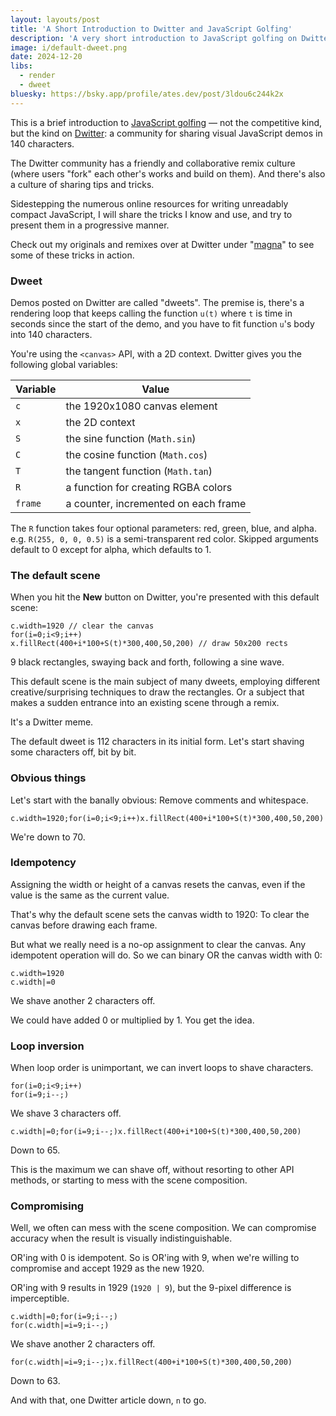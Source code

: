 ```yaml
---
layout: layouts/post
title: 'A Short Introduction to Dwitter and JavaScript Golfing'
description: 'A very short introduction to JavaScript golfing on Dwitter, with a focus on the "default dweet".'
image: i/default-dweet.png
date: 2024-12-20
libs:
  - render
  - dweet
bluesky: https://bsky.app/profile/ates.dev/post/3ldou6c244k2x
---
```


This is a brief introduction to [JavaScript golfing][1] &mdash; not the competitive
kind, but the kind on [Dwitter][2]: a community for sharing visual JavaScript
demos in 140 characters.

The Dwitter community has a friendly and collaborative remix culture (where
users "fork" each other's works and build on them). And there's also a culture
of sharing tips and tricks.

Sidestepping the numerous online resources for writing unreadably compact
JavaScript, I will share the tricks I know and use, and try to present them in
a progressive manner.

<p class="meta">Check out my originals and remixes
over at Dwitter under "<a href="https://www.dwitter.net/u/magna/top">magna</a>" to see some of these tricks in action.</p>

[1]: https://en.wikipedia.org/wiki/Code_golf
[2]: https://www.dwitter.net/

### Dweet

Demos posted on Dwitter are called "dweets". The premise is, there's a rendering
loop that keeps calling the function `u(t)` where `t` is time in seconds since
the start of the demo, and you have to fit function `u`'s body into 140
characters.

You're using the `<canvas>` API, with a 2D context. Dwitter gives you the
following global variables:

| Variable | Value                                |
| -------- | ------------------------------------ |
| `c`      | the 1920x1080 canvas element         |
| `x`      | the 2D context                       |
| `S`      | the sine function (`Math.sin`)       |
| `C`      | the cosine function (`Math.cos`)     |
| `T`      | the tangent function (`Math.tan`)    |
| `R`      | a function for creating RGBA colors  |
| `frame`  | a counter, incremented on each frame |

The `R` function takes four optional parameters: red, green, blue, and alpha. e.g. `R(255, 0, 0, 0.5)` is a semi-transparent red color. Skipped arguments default to 0 except for alpha, which defaults to 1.

### The default scene

When you hit the **New** button on Dwitter, you're presented with this default
scene:

<pre class="dweet play"><code class="language-js">c.width=1920 // clear the canvas
for(i=0;i<9;i++)
x.fillRect(400+i*100+S(t)*300,400,50,200) // draw 50x200 rects
</code></pre>

9 black rectangles, swaying back and forth, following a sine wave.

This default scene is the main subject of many dweets, employing different
creative/surprising techniques to draw the rectangles. Or a subject that makes
a sudden entrance into an existing scene through a remix.

It's a Dwitter meme.

The default dweet is 112 characters in its initial form. Let's start shaving
some characters off, bit by bit.

### Obvious things

Let's start with the banally obvious: Remove comments and whitespace.

<pre class="dweet"><code class="language-js">c.width=1920;for(i=0;i<9;i++)x.fillRect(400+i*100+S(t)*300,400,50,200)
</code></pre>

We're down to 70.

### Idempotency

Assigning the width or height of a canvas resets the canvas, even if the value
is the same as the current value.

That's why the default scene sets the canvas width to 1920: To clear the canvas
before drawing each frame.

But what we really need is a no-op assignment to clear the canvas. Any
idempotent operation will do. So we can binary OR the canvas width with 0:

<pre><code class="language-js">c.width=19<span class="remove">20</span>
c.width|=0
</code></pre>

We shave another 2 characters off.

We could have added 0 or multiplied by 1. You get the idea.

### Loop inversion

When loop order is unimportant, we can invert loops to shave characters.

<pre><code class="language-js">for(i=0;i<9;i<span class="remove">++)</span>
for(i=9;i--;)
</code></pre>

We shave 3 characters off.

<pre class="dweet"><code class="language-js">c.width|=0;for(i=9;i--;)x.fillRect(400+i*100+S(t)*300,400,50,200)
</code></pre>

Down to 65.

This is the maximum we can shave off, without resorting to other API methods, or
starting to mess with the scene composition.

### Compromising

Well, we often can mess with the scene composition. We can compromise accuracy
when the result is visually indistinguishable.

OR'ing with 0 is idempotent. So is OR'ing with 9, when we're willing to
compromise and accept 1929 as the new 1920.

OR'ing with 9 results in 1929 (`1920 | 9`), but the 9-pixel difference is imperceptible.

<pre><code class="language-js">c.width|=0;for(i=9;i--<span class="remove">;)</span>
for(c.width|=i=9;i--;)
</code></pre>

We shave another 2 characters off.

<pre class="dweet play"><code class="language-js">for(c.width|=i=9;i--;)x.fillRect(400+i*100+S(t)*300,400,50,200)
</code></pre>

Down to 63.

And with that, one Dwitter article down, `n` to go.

